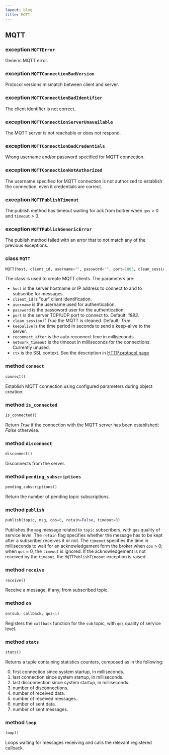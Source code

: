 ```yaml
---
layout: blog
title: MQTT
---
```

## MQTT

### exception `MQTTError`
Generic MQTT error.

### exception `MQTTConnectionBadVersion`
Protocol versions mismatch between client and server.

### exception `MQTTConnectionBadIdentifier`
The client identifier is not correct.

### exception `MQTTConnectionServerUnavailable`
The MQTT server is not reachable or does not respond.

### exception `MQTTConnectionBadCredentials`
Wrong username and/or password specified for MQTT connection.

### exception `MQTTConnectionNotAuthorized`
The username specified for MQTT connection is not authorized to establish the connection, even it credentials are correct.

### exception `MQTTPublishTimeout`
The publish method has timeout waiting for ack from borker when `qos` > 0 and `timeout` > 0.

### exception `MQTTPublishGenericError`
The publish method failed with an error that to not match any of the previous exceptions.

### class `MQTT`
```python
MQTT(host, client_id, username="", password="", port=1883, clean_session=True, keepalive=60, reconnect_after=5000, network_timeout=6000, ctx=())
```
The class is used to create MQTT clients. The parameters are:

* `host` is the server hostname or IP address to connect to and to subscribe for messages.
* `client_id` is "our" client identification.
* `username` is the username used for authentication.
* `password` is the passoword user for the authentication.
* `port` is the server TCP/UDP port to connect to. Default: *1883*.
* `clean_session` if *True* the MQTT is cleaned. Default: *True*.
* `keepalive` is the time period in seconds to send a keep-alive to the server.
* `reconnect_after` is the auto reconnect time in milliseconds.
* `network_timeout` is the timeout in milliseconds for the connections. Currently unused.
* `ctx` is the SSL context. See the description in [HTTP protocol page](!HTTP!)

### method `connect`
```python
connect()
```
Establish MQTT connection using configured parameters during object creation.

### method `is_connected`
```python
is_connected()
```
Return *True* if the connection with the MQTT server has been established; *False* otherwise.

### method `disconnect`
```python
disconnect()
```
Disconnects from the server.

### method `pending_subscriptions`
```python
pending_subscriptions()
```
Return the number of pending topic subscriptions.

### method `publish`
```python
publish(topic, msg, qos=0, retain=False, timeout=0)
```
Publishes the `msg` message related to `topic` subscribers, with `qos` quality of service level. The `retain` flag specifies whether the message has to be kept after a subscriber receives it or not.
The `timeout` specifies the time in milliseconds to wait for an acknowledgement
form the broker when `qos` > 0; when `qos` = 0, the `timeout` is ignored. If
the acknowledgement is not received by the `timeout`, the `MQTTPublishTimeout`
exception is raised.

### method `receive`
```python
receive()
```
Receive a message, if any, from subscribed topic.

### method `on`
```python
on(sub, callback, qos=1)
```
Registers the `callback` function for the `sub` topic, with `qos` quality of service level.

### method `stats`
```python
stats()
```
Returns a tuple containing statistics counters, composed as in the following:

0. first connection since system startup, in milliseconds.
1. last connection since system startup, in milliseconds.
2. last disconnection since system startup, in milliseconds.
3. number of disconnections.
4. number of received data.
5. number of received messages.
6. number of sent data.
7. number of sent messages.

### method `loop`
```python
loop()
```
Loops waiting for messages receiving and calls the relevant registered callback.
